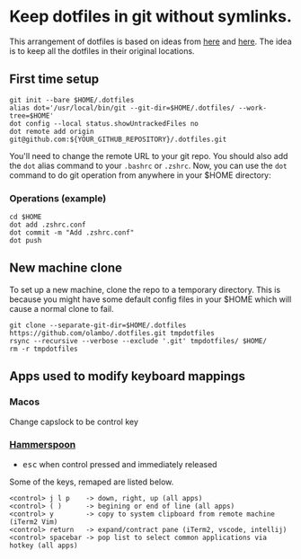 # Keep dotfiles in git without symlinks.

This arrangement of dotfiles is based on ideas from [here](https://news.ycombinator.com/item?id=11070797) and [here](https://github.com/anandpiyer/.dotfiles/tree/master/.dotfiles). 
The idea is to keep all the dotfiles in their original locations.

## First time setup
```
git init --bare $HOME/.dotfiles
alias dot='/usr/local/bin/git --git-dir=$HOME/.dotfiles/ --work-tree=$HOME'
dot config --local status.showUntrackedFiles no
dot remote add origin git@github.com:${YOUR_GITHUB_REPOSITORY}/.dotfiles.git
```
You'll need to change the remote URL to your git repo. You should also add the `dot` alias command to your `.bashrc` or  `.zshrc`. 
Now, you can use the `dot` command to do git operation from anywhere in your $HOME directory:

### Operations (example)
```
cd $HOME
dot add .zshrc.conf
dot commit -m "Add .zshrc.conf"
dot push
```
## New machine clone
To set up a new machine, clone the repo to a temporary directory. 
This is because you might have some default config files in your $HOME which will cause a normal clone to fail.
```
git clone --separate-git-dir=$HOME/.dotfiles https://github.com/olambo/.dotfiles.git tmpdotfiles
rsync --recursive --verbose --exclude '.git' tmpdotfiles/ $HOME/
rm -r tmpdotfiles
```
## Apps used to modify keyboard mappings

### Macos
Change capslock to be control key

### [Hammerspoon](https://www.hammerspoon.org)
- <kbd>esc</kbd> when control pressed and immediately released

Some of the keys, remaped are listed below.

```
<control> j l p    -> down, right, up (all apps)
<control> ( )      -> begining or end of line (all apps)
<control> y        -> copy to system clipboard from remote machine (iTerm2 Vim)
<control> return   -> expand/contract pane (iTerm2, vscode, intellij) 
<control> spacebar -> pop list to select common applications via hotkey (all apps)
```

